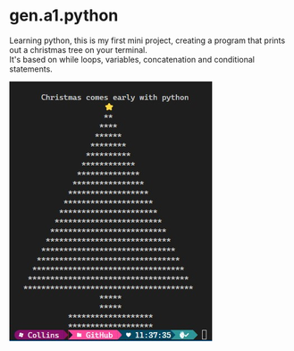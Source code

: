 # gen.a1.python
 Learning python, this is my first mini project, creating a program that prints out a christmas tree on your terminal.<br>
 It's based on while loops, variables, concatenation and conditional statements. <br>

 ![image](sample.jpg)

